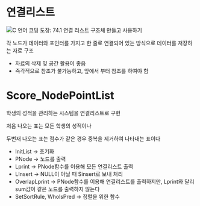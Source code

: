 # 연결리스트



![C 언어 코딩 도장: 74.1 연결 리스트 구조체 만들고 사용하기](https://dojang.io/pluginfile.php/709/mod_page/content/20/unit74-3.png)

각 노드가 데이터와 포인터를 가지고 한 줄로 연결되어 있는 방식으로 데이터를 저장하는 자료 구조

- 자료의 삭제 및 공간 활용이 좋음
- 즉각적으로 참조가 불가능하고, 앞에서 부터 참조를 하여야 함

# Score_NodePointList

학생의 성적을 관리하는 시스템을 연결리스트로 구현

처음 나오는 표는 모든 학생의 성적이나

두번재 나오는 표는 점수가 같은 경우 중복을 제거하여 나타내는 표이다

- InitList -> 초기화
-  PNode -> 노드를 출력
- Lprint -> PNode함수를 이용해 모든 연결리스트 출력
- LInsert -> NULL이 아닐 때 Sinsert로 보내 처리
- OverlapLprint -> PNode함수를 이용해 연결리스트를 출력하지만, Lprint와 달리 sum값이 같은 노드를 출력하지 않는다
- SetSortRule, WholsPred -> 정렬을 위한 함수

